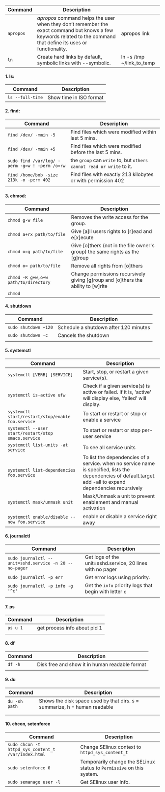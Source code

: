 | Command | Description                                                                                                                                                        |                           |
| ------- | ------------------------------------------------------------------------------------------------------------------------------------------------------------------ | ------------------------- |
| `apropos` | _apropos_ command helps the user when they don’t remember the exact command but knows a few keywords related to the command that define its uses or functionality. | apropos link              |
| `ln`      | Create hard links by default, symbolic links with --symbolic.                                                                                                      | ln -s /tmp ~/link_to_temp |


#### 1. ls:

| Command          | Description             |
| ---------------- | ----------------------- |
| `ls --full-time` | Show time in ISO format |


#### 2. find:
| Command                                        | Description                                                          |
| ---------------------------------------------- | -------------------------------------------------------------------- |
| `find /dev/ -mmin -5`                          | Find files which were modified within last 5 mins.                   |
| `find /dev/ -mmin +5`                          | Find files which were modified before the last 5 mins.               |
| `sudo find /var/log/ -perm -g=w ! -perm /o=rw` | the `group` can `write` to, but `others cannot read or write` to it. |
| `find /home/bob -size 213k -o -perm 402`       | Find files with exactly 213 kilobytes or with permission 402         |
|                                                |                                                                      |

#### 3. chmod:
| Command                              | Description                                                                       |
| ------------------------------------ | --------------------------------------------------------------------------------- |
| `chmod g-w file`                     | Removes the write access for the group.                                           |
| `chmod a+rx path/to/file `           | Give [a]ll users rights to [r]ead and e[x]ecute                                   |
| `chmod o=g path/to/file`             | Give [o]thers (not in the file owner's group) the same rights as the [g]roup      |
| `chmod o= path/to/file`              | Remove all rights from [o]thers                                                   |
| `chmod -R g+w,o+w path/to/directory` | Change permissions recursively giving [g]roup and [o]thers the ability to [w]rite |
| `chmod `                                     |                                                                                   |


#### 4. shutdown
| Command              | Description                           |
| -------------------- | ------------------------------------- |
| `sudo shutdown +120` | Schedule a shutdown after 120 minutes |
| `sudo shutdown -c`   | Cancels the shutdown                  |
|                      |                                       |

#### 5. systemctl
| Command                                             | Description                                                                                                                                                     |
| --------------------------------------------------- | --------------------------------------------------------------------------------------------------------------------------------------------------------------- |
| `systemctl [VERB] [SERVICE]`                        | Start, stop, or restart a given service(s).                                                                                                                     |
| `systemctl is-active ufw`                           | Check if a given service(s) is active or failed. If it is, 'active' will display else, 'failed' will display.                                                   |
| `systemctl start/restart/stop/enable foo.service`   | To start or restart or stop or enable a service                                                                                                                 |
| `systemctl --user start/restart/stop emacs.service` | To start or restart or stop per-user service                                                                                                                    |
| `systemctl list-units -at service`                  | To see all service units                                                                                                                                        |
| `systemctl list-dependencies foo.service`           | To list the dependencies of a service. when no service name is specified, lists the dependencies of default.target. add -all to expand dependencies recursively |
| `systemctl mask/unmask unit`                        | Mask/Unmask a unit to prevent enablement and manual activation                                                                                                  |
| `systemctl enable/disable --now foo.service`        | enable or disable a service right away                                                                                                                          |


#### 6. journalctl
| Command                                                | Description                                               |
| ------------------------------------------------------ | --------------------------------------------------------- |
| `sudo journalctl --unit=sshd.service -n 20 --no-pager` | Get logs of the unit=sshd.service, 20 lines with no pager |
| `sudo journalctl -p err`                               | Get error logs using priority.                            |
| `sudo journalctl -p info -g '^c'`                      | Get the `info` priority logs that begin with letter `c`   |
|                                                        |                                                           |

#### 7. ps
| Command  | Description                  |
| -------- | ---------------------------- |
| `ps u 1` | get process info about pid 1 |
|          |                              |

#### 8. df
| Command | Description                                    |
| ------- | ---------------------------------------------- |
| `df -h` | Disk free and show it in human readable format |
|         |                                                |

#### 9. du
| Command       | Description                                                               |
| ------------- | ------------------------------------------------------------------------- |
| `du -sh path` | Shows the disk space used by that dirs. s = summarize, h = human readable |
|               |                                                                           |
|               |                                                                           |

#### 10. chcon, setenforce
| Command                                             | Description                                                           |
| --------------------------------------------------- | --------------------------------------------------------------------- |
| `sudo chcon -t httpd_sys_content_t /var/index.html` | Change SElinux context to `httpd_sys_content_t`                       |
| `sudo setenforce 0`                                 | Temporarily change the SELinux status to `Permissive` on this system. |
| `sudo semanage user -l`                             | Get SElinux user Info.                                                                      |
